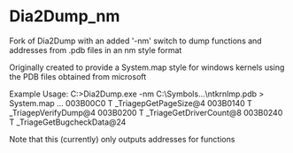# Dia2Dump_nm
Fork of Dia2Dump with an added '-nm' switch to dump functions and addresses from .pdb files in an nm style format

Originally created to provide a System.map style for windows kernels using the PDB files obtained from microsoft

Example Usage: 
 C:\>Dia2Dump.exe -nm C:\Symbols\...\ntkrnlmp.pdb > System.map
 ... 
 003B00C0 T _TriagepGetPageSize@4
 003B0140 T _TriagepVerifyDump@4
 003B0200 T _TriageGetDriverCount@8
 003B0240 T _TriageGetBugcheckData@24

Note that this (currently) only outputs addresses for functions
